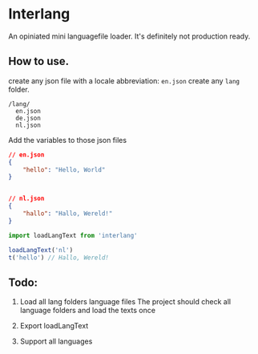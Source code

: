 # Interlang
An opiniated mini languagefile loader.
It's definitely not production ready.

## How to use.
create any json file with a locale abbreviation: `en.json`
create any `lang` folder.

```
/lang/
  en.json
  de.json
  nl.json
```

Add the variables to those json files
```json
// en.json
{
    "hello": "Hello, World"
}


// nl.json
{
    "hallo": "Hallo, Wereld!"
}
```
```js
import loadLangText from 'interlang'

loadLangText('nl')
t('hello') // Hallo, Wereld!
```

## Todo:
1. Load all lang folders language files
    The project should check all language folders and load the texts once

1. Export loadLangText
1. Support all languages

